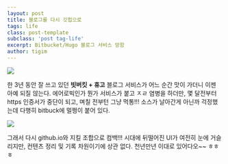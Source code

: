 ```yaml
---  
layout: post  
title: 블로그를 다시 깃헙으로  
tags: life
class: post-template
subclass: 'post tag-life'  
excerpt: Bitbucket/Hugo 블로그 서비스 망함  
author: tigim
---  
```


![](https://serverlesscode.com/images/2016-03-lambda-deploy-diagram.png)

한 3년 동안 잘 쓰고 있던 **빗버킷 + 휴고** 블로그 서비스가 어느 순간 맛이 가더니 이젠 아예 되질 않는다. 에어로빅인가 뭔가 서비스가 붙고 ㅈㄹ 염병을 하더만, 몇 달전부터 https 인증서가 중단이 되고, 며칠 전부턴 그냥 먹통!!! 소스가 날아간게 아닌까 걱정했는데 다행히 bitbuck에 멀쩡이 붙어 있다.  

![](https://scriptedtea.com/assets/images/posts/jekyll_pages.jpg)

그래서 다시 github.io와 지킬 조합으로 컴백!!! 시대에 뒤떨어진 UI가 여전히 눈에 거슬리지만, 컨텐츠 정리 및 기록 차원이기에 상관 없다. 천년만년 이대로 있어다오~~ ㅎㅎㅎ   
